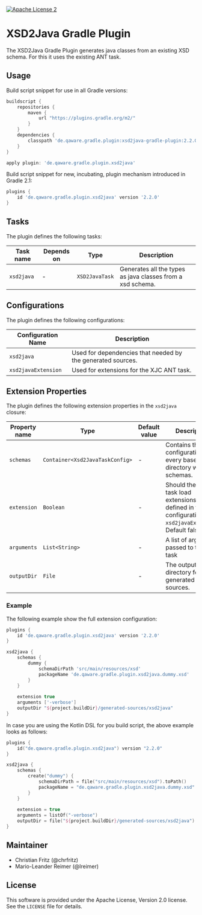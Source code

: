 [![Apache License 2](http://img.shields.io/badge/license-ASF2-blue.svg)](https://github.com/qaware/xsd2java-gradle-plugin/blob/master/LICENSE)

# XSD2Java Gradle Plugin

The XSD2Java Gradle Plugin generates java classes from an existing XSD schema. For this it uses the existing ANT task.

## Usage

Build script snippet for use in all Gradle versions:
```groovy
buildscript {
    repositories {
        maven {
            url "https://plugins.gradle.org/m2/"
        }
    }
    dependencies {
        classpath 'de.qaware.gradle.plugin:xsd2java-gradle-plugin:2.2.0'
    }
}

apply plugin: 'de.qaware.gradle.plugin.xsd2java'
```

Build script snippet for new, incubating, plugin mechanism introduced in Gradle 2.1:
```groovy
plugins {
    id 'de.qaware.gradle.plugin.xsd2java' version '2.2.0'
}
```
## Tasks

The plugin defines the following tasks:

Task name | Depends on | Type | Description
--------- | ---------- | ---- | ---
`xsd2java`| -          | `XSD2JavaTask` | Generates all the types as java classes from a xsd schema.

## Configurations

The plugin defines the following configurations:

Configuration Name  | Description
------------------- | ---
`xsd2java`          | Used for dependencies that needed by the generated sources.
`xsd2javaExtension` | Used for extensions for the XJC ANT task.

## Extension Properties

The plugin defines the following extension properties in the `xsd2java` closure:

Property name | Type   | Default value | Description
------------- | ------ | - | ---
`schemas`     | `Container<Xsd2JavaTaskConfig>` | - | Contains the configurations for every base directory with schemas.
`extension`   | `Boolean` | - | Should the ant task load extensions defined in the configuration `xsd2javaExtension`. Default false
`arguments`   | `List<String>` | - | A list of arguments passed to the ant task
`outputDir`   | `File` | - | The output directory for the generated sources.

### Example

The following example show the full extension configuration:
```groovy
plugins {
    id 'de.qaware.gradle.plugin.xsd2java' version '2.2.0'
}

xsd2java {
    schemas {
        dummy {
            schemaDirPath 'src/main/resources/xsd'
            packageName 'de.qaware.gradle.plugin.xsd2java.dummy.xsd'
        }
    }
    
    extension true
    arguments ['-verbose']
    outputDir "${project.buildDir}/generated-sources/xsd2java"
}
```

In case you are using the Kotlin DSL for you build script, the above example looks as follows:

```kotlin
plugins {
    id("de.qaware.gradle.plugin.xsd2java") version "2.2.0"
}

xsd2java {
    schemas {
        create("dummy") {
            schemaDirPath = file("src/main/resources/xsd").toPath()
            packageName = "de.qaware.gradle.plugin.xsd2java.dummy.xsd"
        }
    }
    
    extension = true
    arguments = listOf("-verbose")
    outputDir = file("${project.buildDir}/generated-sources/xsd2java")
}
```

## Maintainer

- Christian Fritz (@chrfritz)
- Mario-Leander Reimer (@lreimer)

## License

This software is provided under the Apache License, Version 2.0 license. See the `LICENSE` file for details.
